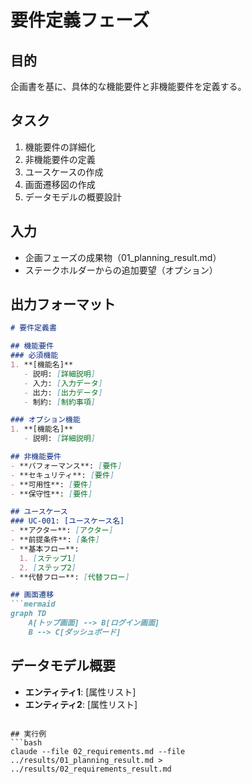 # 要件定義フェーズ

## 目的
企画書を基に、具体的な機能要件と非機能要件を定義する。

## タスク
1. 機能要件の詳細化
2. 非機能要件の定義
3. ユースケースの作成
4. 画面遷移図の作成
5. データモデルの概要設計

## 入力
- 企画フェーズの成果物（01_planning_result.md）
- ステークホルダーからの追加要望（オプション）

## 出力フォーマット
```markdown
# 要件定義書

## 機能要件
### 必須機能
1. **[機能名]**
   - 説明: [詳細説明]
   - 入力: [入力データ]
   - 出力: [出力データ]
   - 制約: [制約事項]

### オプション機能
1. **[機能名]**
   - 説明: [詳細説明]

## 非機能要件
- **パフォーマンス**: [要件]
- **セキュリティ**: [要件]
- **可用性**: [要件]
- **保守性**: [要件]

## ユースケース
### UC-001: [ユースケース名]
- **アクター**: [アクター]
- **前提条件**: [条件]
- **基本フロー**: 
  1. [ステップ1]
  2. [ステップ2]
- **代替フロー**: [代替フロー]

## 画面遷移
```mermaid
graph TD
    A[トップ画面] --> B[ログイン画面]
    B --> C[ダッシュボード]
```

## データモデル概要
- **エンティティ1**: [属性リスト]
- **エンティティ2**: [属性リスト]
```

## 実行例
```bash
claude --file 02_requirements.md --file ../results/01_planning_result.md > ../results/02_requirements_result.md
```